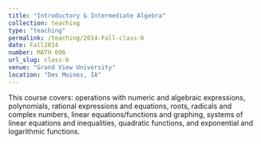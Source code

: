```yaml
---
title: "Introductory & Intermediate Algebra"
collection: teaching
type: "teaching"
permalink: /teaching/2014-Fall-class-6
date: Fall2014
number: MATH 096
url_slug: class-6
venue: "Grand View University"
location: "Des Moines, IA"
---
```


This course covers: operations with numeric and algebraic expressions, polynomials, rational expressions and equations, roots, radicals and complex numbers, linear equations/functions and graphing, systems of linear equations and inequalities, quadratic functions, and exponential and logarithmic functions.
